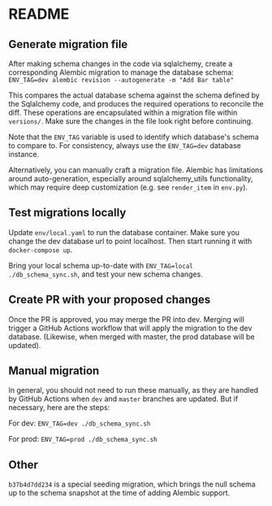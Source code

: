 # README

## Generate migration file

After making schema changes in the code via sqlalchemy, create a corresponding Alembic migration to manage the database schema:
`ENV_TAG=dev alembic revision --autogenerate -m "Add Bar table"`

This compares the actual database schema against the schema defined by the Sqlalchemy code, and produces the required operations to reconcile the diff. These operations are encapsulated within a migration file within `versions/`. Make sure the changes in the file look right before continuing.

Note that the `ENV_TAG` variable is used to identify which database's schema to compare to. For consistency, always use the `ENV_TAG=dev` database instance.

Alternatively, you can manually craft a migration file. Alembic has limitations around auto-generation, especially around sqlalchemy_utils functionality, which may require deep customization (e.g. see `render_item` in `env.py`).

## Test migrations locally

Update `env/local.yaml` to run the database container. Make sure you change the dev database url to point localhost. Then start running it with `docker-compose up`.

Bring your local schema up-to-date with `ENV_TAG=local ./db_schema_sync.sh`, and test your new schema changes.

## Create PR with your proposed changes

Once the PR is approved, you may merge the PR into dev. Merging will trigger a GitHub Actions workflow that will apply the
migration to the dev database. (Likewise, when merged with master, the prod database will be updated).

## Manual migration

In general, you should not need to run these manually, as they are handled by GitHub Actions when `dev` and `master` branches are updated. But if necessary, here are the steps:

For dev:
`ENV_TAG=dev ./db_schema_sync.sh`

For prod:
`ENV_TAG=prod ./db_schema_sync.sh`


## Other

`b37b4d7dd234` is a special seeding migration, which brings the null schema up to the schema snapshot at the time of adding Alembic support.
